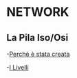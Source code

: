 # NETWORK

## La Pila Iso/Osi
-[Perchè è stata creata](https://github.com/emanueletroiani/Network/tree/Pila-Iso/Osi)

-[I Livelli](https://github.com/emanueletroiani/Network/blob/I-Livelli/README.md)

